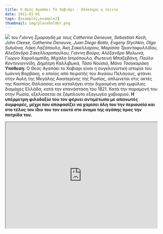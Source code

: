 ```yaml
---
title: Ο Θεός Αγαπάει Το Χαβιάρι - Ολόκληρη η ταινία
date: 2011-01-01
tags: [example1,example2]
thumbnail: img/placeholder.png
---
```

![](http://www.myfilm.gr/img/_movies/__greek/smaragdis_giannis/o%20theos%20agapaei%20to%20xaviari/Poster.jpg) 
_του Γιάννη Σμαραγδή_ 
_με τους Catherine Deneuve, Sebastian Koch, John Cleese, Catherine Deneuve, Juan Diego Botto, Evgeny Stychkin, Olga Sutulova, Λάκη Λαζόπουλο, Άκη Σακελλαρίου, Μαρίσσα Τριανταφυλλίδου, Αλεξάνδρα Σακελλαροπούλου, Γιάννη Βούρο, Αλέξανδρο Μυλωνά, Γιώργο Χαραλαμπίδη, Μιχάλη Ιατρόπουλο, Φωτεινή Μπαξεβάνη, Παύλο Κοντογιαννίδη, Δημήτρη Καλλιβωκά, Τάσο Νούσια, Μάνο Τσαγκαράκη_ 
**Υπόθεση:** 
Ο Θεός Αγαπάει το Χαβιάρι είναι η συγκλονιστική ιστορία του Ιωάννη Βαρβάκη, ο οποίος από πειρατής του Αιγαίου Πελάγους, φτάνει στην Αυλή της Μεγάλης Αικατερίνης της Ρωσίας, απλώνεται στις ακτές της Κασπίας Θάλασσας και καταλήγει στην διχασμένη από εμφύλιες διαμάχες Ελλάδα, κατά την επανάσταση του 1821\. Κατά την παραμονή του στην Ρωσία, εξελίσσεται σε ζάμπλουτο εξαγωγέα χαβιαριού. **Η υπέρμετρη φιλοδοξία του τον φέρνει αντιμέτωπο με απανωτές συμφορές,** **μέχρι που αποφασίζει να χαρίσει όλη του την περιουσία και στο τέλος τον ίδιο του τον εαυτό στο όνομα της αγάπης προς την πατρίδα του.** 
<iframe height="350" src="https://docs.google.com/file/d/0B_I1oSy0BsA3UHp0NkxGMHozcHM/preview" width="500"></iframe>
